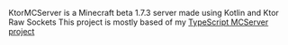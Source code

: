 KtorMCServer is a Minecraft beta 1.7.3 server made using Kotlin and Ktor Raw Sockets
This project is mostly based of my [TypeScript MCServer project](https://github.com/MrMasrozYTLIVE/MCServer)
